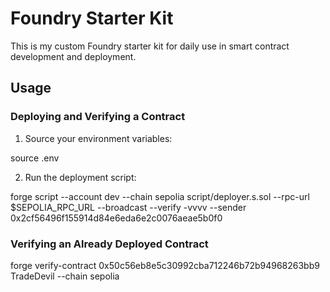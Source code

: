 # Foundry Starter Kit

This is my custom Foundry starter kit for daily use in smart contract development and deployment.

## Usage

### Deploying and Verifying a Contract

1. Source your environment variables:

source .env

2. Run the deployment script:

forge script --account dev --chain sepolia script/deployer.s.sol --rpc-url $SEPOLIA_RPC_URL --broadcast --verify -vvvv --sender 0x2cf56496f155914d84e6eda6e2c0076aeae5b0f0

### Verifying an Already Deployed Contract

forge verify-contract 0x50c56eb8e5c30992cba712246b72b94968263bb9 TradeDevil --chain sepolia
